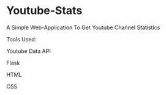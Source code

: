 # Youtube-Stats

A Simple Web-Application To Get Youtube Channel Statistics

Tools Used:

Youtube Data API

Flask

HTML

CSS
